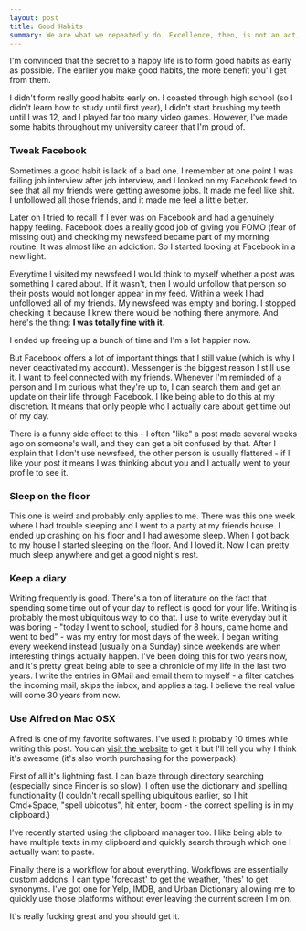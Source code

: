```yaml
---
layout: post
title: Good Habits
summary: We are what we repeatedly do. Excellence, then, is not an act, but a habit. - Aristotle
---
```


I'm convinced that the secret to a happy life is to form good habits as early as possible. The earlier you make good habits, the more benefit you'll get from them.

I didn't form really good habits early on. I coasted through high school (so I didn't learn how to study until first year), I didn't start brushing my teeth until I was 12, and I played far too many video games. However, I've made some habits throughout my university career that I'm proud of.

### Tweak Facebook

Sometimes a good habit is lack of a bad one. I remember at one point I was failing job interview after job interview, and I looked on my Facebook feed to see that all my friends were getting awesome jobs. It made me feel like shit. I unfollowed all those friends, and it made me feel a little better.

Later on I tried to recall if I ever was on Facebook and had a genuinely happy feeling. Facebook does a really good job of giving you FOMO (fear of missing out) and checking my newsfeed became part of my morning routine. It was almost like an addiction. So I started looking at Facebook in a new light. 

Everytime I visited my newsfeed I would think to myself whether a post was something I cared about. If it wasn't, then I would unfollow that person so their posts would not longer appear in my feed. Within a week I had unfollowed all of my friends. My newsfeed was empty and boring. I stopped checking it because I knew there would be nothing there anymore. And here's the thing: __I was totally fine with it.__

I ended up freeing up a bunch of time and I'm a lot happier now. 

But Facebook offers a lot of important things that I still value (which is why I never deactivated my account). Messenger is the biggest reason I still use it. I want to feel connected with my friends. Whenever I'm reminded of a person and I'm curious what they're up to, I can search them and get an update on their life through Facebook. I like being able to do this at my discretion. It means that only people who I actually care about get time out of my day.

There is a funny side effect to this - I often "like" a post made several weeks ago on someone's wall, and they can get a bit confused by that. After I explain that I don't use newsfeed, the other person is usually flattered - if I like your post it means I was thinking about you and I actually went to your profile to see it.

### Sleep on the floor

This one is weird and probably only applies to me. There was this one week where I had trouble sleeping and I went to a party at my friends house. I ended up crashing on his floor and I had awesome sleep. When I got back to my house I started sleeping on the floor. And I loved it. Now I can pretty much sleep anywhere and get a good night's rest.

### Keep a diary

Writing frequently is good. There's a ton of literature on the fact that spending some time out of your day to reflect is good for your life. Writing is probably the most ubiquitous way to do that. I use to write everyday but it was boring - "today I went to school, studied for 8 hours, came home and went to bed" - was my entry for most days of the week. I began writing every weekend instead (usually on a Sunday) since weekends are when interesting things actually happen. I've been doing this for two years now, and it's pretty great being able to see a chronicle of my life in the last two years. I write the entries in GMail and email them to myself - a filter catches the incoming mail, skips the inbox, and applies a tag. I believe the real value will come 30 years from now.

### Use Alfred on Mac OSX

Alfred is one of my favorite softwares. I've used it probably 10 times while writing this post. You can [visit the website](http://www.alfredapp.com/) to get it but I'll tell you why I think it's awesome (it's also worth purchasing for the powerpack).

First of all it's lightning fast. I can blaze through directory searching (especially since Finder is so slow). I often use the dictionary and spelling functionality (I couldn't recall spelling ubiquitous earlier, so I hit Cmd+Space, "spell ubiqotus", hit enter, boom - the correct spelling is in my clipboard.)

I've recently started using the clipboard manager too. I like being able to have multiple texts in my clipboard and quickly search through which one I actually want to paste.

Finally there is a workflow for about everything. Workflows are essentially custom addons. I can type 'forecast' to get the weather, 'thes' to get synonyms. I've got one for Yelp, IMDB, and Urban Dictionary allowing me to quickly use those platforms without ever leaving the current screen I'm on.

It's really fucking great and you should get it.
